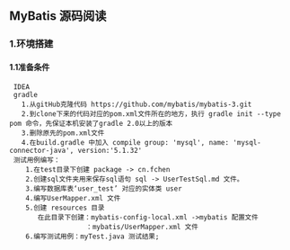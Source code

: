 ## MyBatis 源码阅读
### 1.环境搭建
#### 1.1准备条件
     IDEA
     gradle
       1.从gitHub克隆代码 https://github.com/mybatis/mybatis-3.git
       2.到clone下来的代码对应的pom.xml文件所在的地方，执行 gradle init --type pom 命令，先保证本机安装了gradle 2.0以上的版本
       3.删除原先的pom.xml文件
       4.在build.gradle 中加入 compile group: 'mysql', name: 'mysql-connector-java', version:'5.1.32'
     测试用例编写：
        1.在test目录下创建 package -> cn.fchen
        2.创建sql文件夹用来保存sql语句 sql -> UserTestSql.md 文件。
        3.编写数据库表‘user_test’ 对应的实体类 user
        4.编写UserMapper.xml 文件
        5.创建 resources 目录 
           在此目录下创建：mybatis-config-local.xml ->mybatis 配置文件
                       ：mybatis/UserMapper.xml 文件
        6.编写测试用例：myTest.java 测试结果;
                                        
                                        